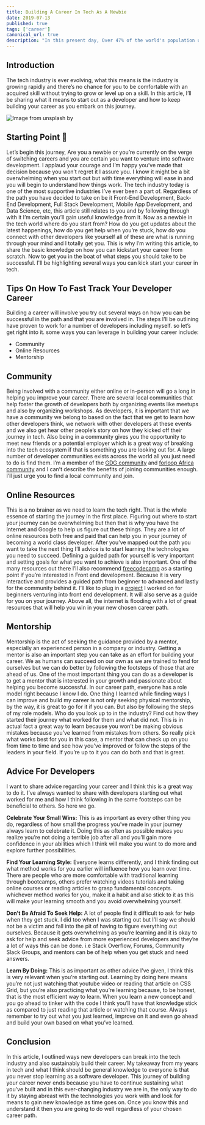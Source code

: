 ```yaml
---
title: Building A Career In Tech As A Newbie
date: 2019-07-13
published: true
tags: ['career']
canonical_url: true
description: "In this present day, Over 47% of the world's population use the internet and technology to power their lives and the ratio of software developers to job market is still low meaning there's a lot of vacant job available to be filled up. In this article, we discuss how to break into tech and what it means to start out as a developer and how to keep building your career as you embark on this journey."
---
```

## Introduction

The tech industry is ever evolving, what this means is the industry is growing rapidly and there’s no chance for you to be comfortable with an acquired skill without trying to grow or level up on a skill. In this article, I’ll be sharing what it means to start out as a developer and how to keep building your career as you embark on this journey.

![Image from unsplash by](https://paper-attachments.dropbox.com/s_A7D74081BACFF863EFFEB7AD26D45E7FDE06394D44DF3F96354E453866451119_1557037409925_photo-1495805442109-bf1cf975750b.jpeg)

## Starting Point 📍 

Let’s begin this journey, Are you a newbie or you’re currently on the verge of switching careers and you are certain you want to venture into software development. I applaud your courage and I’m happy you’ve made that decision because you won’t regret it I assure you. I know it might be a bit overwhelming when you start out but with time everything will ease in and you will begin to understand how things work. The tech industry today is one of the most supportive industries I’ve ever been a part of. Regardless of the path you have decided to take on be it Front-End Development, Back-End Development, Full Stack Development, Mobile App Development, and Data Science, etc, this article still relates to you and by following through with it I’m certain you’ll gain useful knowledge from it.
Now as a newbie in the tech world where do you start from? How do you get updates about the latest happenings, how do you get help when you’re stuck, how do you connect with other developers like yourself all of these are what is running through your mind and I totally get you. This is why I’m writing this article, to share the basic knowledge on how you can kickstart your career from scratch.
Now to get you in the boat of what steps you should take to be successful. I'll be highlighting several ways you can kick start your career in tech.

## Tips On How To Fast Track Your Developer Career

Building a career will involve you try out several ways on how you can be successful in the path and that you are involved in. The steps I’ll be outlining have proven to work for a number of developers including myself. so let’s get right into it. some ways you can leverage in building your career include:

- Community
- Online Resources
- Mentorship

## Community

Being involved with a community either online or in-person will go a long in helping you improve your career. There are several local communities that help foster the growth of developers both by organizing events like meetups and also by organizing workshops. As developers, it is important that we have a community we belong to based on the fact that we get to learn how other developers think, we network with other developers at these events and we also get hear other people’s story on how they kicked off their journey in tech. Also being in a community gives you the opportunity to meet new friends or a potential employer which is a great way of breaking into the tech ecosystem if that is something you are looking out for. A large number of developer communities exists across the world all you just need to do is find them. I’m a member of the [GDG community](https://developers.google.com/programs/community/gdg/apply/) and [forloop Africa community](https://forloop.africa/) and I can’t describe the benefits of joining communities enough. I’ll just urge you to find a local community and join.

## Online Resources

This is a no brainer as we need to learn the tech right. That is the whole essence of starting the journey in the first place. Figuring out where to start your journey can be overwhelming but then that is why you have the Internet and Google to help us figure out these things. They are a lot of online resources both free and paid that can help you in your journey of becoming a world class developer. After you’ve mapped out the path you want to take the next thing I’ll advice is to start learning the technologies you need to succeed. Defining a guided path for yourself is very important and setting goals for what you want to achieve is also important. One of the many resources out there I’ll also recommend [freecodecamp](https://www.freecodecamp.org/) as a starting point if you’re interested in Front end development. Because it is very interactive and provides a guided path from beginner to advanced and lastly for the community behind it. I’ll like to plug in a [project](https://learning-resource-path.gitbook.io/resources/) I worked on for beginners venturing into front end development. It will also serve as a guide for you on your journey. Above all, the internet is flooding with a lot of great resources that will help you win in your new chosen career path.

## Mentorship

Mentorship is the act of seeking the guidance provided by a mentor, especially an experienced person in a company or industry. Getting a mentor is also an important step you can take as an effort for building your career. We as humans can succeed on our own as we are trained to fend for ourselves but we can do better by following the footsteps of those that are ahead of us. One of the most important thing you can do as a developer is to get a mentor that is interested in your growth and passionate about helping you become successful. In our career path, everyone has a role model right because I know I do. One thing I learned while finding ways I can improve and build my career is not only seeking physical mentorship, by the way, it is great to go for it if you can. But also by following the steps of my role models. Who do you look up to in the industry? Find out how they started their journey what worked for them and what did not. This is in actual fact a great way to learn because you won’t be making obvious mistakes because you’ve learned from mistakes from others. So really pick what works best for you in this case, a mentor that can check up on you from time to time and see how you’ve improved or follow the steps of the leaders in your field. If you’re up to it you can do both and that is great.

## Advice For Developers

I want to share advice regarding your career and I think this is a great way to do it. I’ve always wanted to share with developers starting out what worked for me and how I think following in the same footsteps can be beneficial to others. So here we go.

**Celebrate Your Small Wins:** This is as important as every other thing you do, regardless of how small the progress you’ve made in your journey always learn to celebrate it. Doing this as often as possible makes you realize you’re not doing a terrible job after all and you’ll gain more confidence in your abilities which I think will make you want to do more and explore further possibilities.

**Find Your Learning Style:** Everyone learns differently, and I think finding out what method works for you earlier will influence how you learn over time. There are people who are more comfortable with traditional learning through bootcamps, others prefer watching videos tutorials and taking online courses or reading articles to grasp fundamental concepts. whichever method works for you, make it a habit and also stick to it as this will make your learning smooth and you avoid overwhelming yourself.

**Don’t Be Afraid To Seek Help:** A lot of people find it difficult to ask for help when they get stuck. I did too when I was starting out but I’ll say we should not be a victim and fall into the pit of having to figure everything out ourselves. Because it gets overwhelming as you’re learning and it is okay to ask for help and seek advice from more experienced developers and they’re a lot of ways this can be done. i.e Stack Overflow, Forums, Community Slack Groups, and mentors can be of help when you get stuck and need answers.

**Learn By Doing:** This is as important as other advice I’ve given, I think this is very relevant when you’re starting out. Learning by doing here means you’re not just watching that youtube video or reading that article on CSS Grid, but you’re also practicing what you’re learning because, to be honest, that is the most efficient way to learn. When you learn a new concept and you go ahead to tinker with the code I think you’ll have that knowledge stick as compared to just reading that article or watching that course. Always remember to try out what you just learned, improve on it and even go ahead and build your own based on what you’ve learned.

## Conclusion

In this article, I outlined ways new developers can break into the tech industry and also sustainably build their career. My takeaway from my years in tech and what I think should be general knowledge to everyone is that you never stop learning as a software developer. This journey of building your career never ends because you have to continue sustaining what you’ve built and in this ever-changing industry we are in, the only way to do it by staying abreast with the technologies you work with and look for means to gain new knowledge as time goes on. Once you know this and understand it then you are going to do well regardless of your chosen career path.